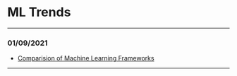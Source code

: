 # ML Trends
---
### 01/09/2021

- [Comparision of Machine Learning Frameworks](ml_frameworks.md)

---
